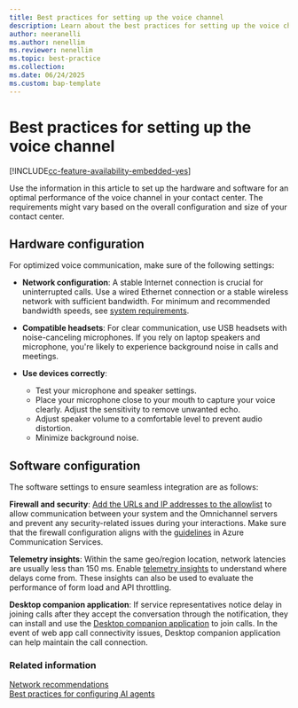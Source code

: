 ```yaml
---
title: Best practices for setting up the voice channel
description: Learn about the best practices for setting up the voice channel.
author: neeranelli
ms.author: nenellim
ms.reviewer: nenellim
ms.topic: best-practice
ms.collection:
ms.date: 06/24/2025
ms.custom: bap-template
---
```


# Best practices for setting up the voice channel

[!INCLUDE[cc-feature-availability-embedded-yes](../../includes/cc-feature-availability-embedded-yes.md)]

Use the information in this article to set up the hardware and software for an optimal performance of the voice channel in your contact center. The requirements might vary based on the overall configuration and size of your contact center.

## Hardware configuration

For optimized voice communication, make sure of the following settings:

- **Network configuration**: A stable Internet connection is crucial for uninterrupted calls. Use a wired Ethernet connection or a stable wireless network with sufficient bandwidth. For minimum and recommended bandwidth speeds, see [system requirements](system-requirements-omnichannel.md#system-requirements-for-omnichannel-for-customer-service).

- **Compatible headsets**: For clear communication, use USB headsets with noise-canceling microphones. If you rely on laptop speakers and microphone, you're likely to experience background noise in calls and meetings.

- **Use devices correctly**:
  - Test your microphone and speaker settings.
  - Place your microphone close to your mouth to capture your voice clearly. Adjust the sensitivity to remove unwanted echo.
  - Adjust speaker volume to a comfortable level to prevent audio distortion.
  - Minimize background noise.

## Software configuration

The software settings to ensure seamless integration are as follows:

**Firewall and security**: [Add the URLs and IP addresses to the allowlist](system-requirements-omnichannel.md#allow-access-to-websites) to allow communication between your system and the Omnichannel servers and prevent any security-related issues during your interactions. Make sure that the firewall configuration aligns with the [guidelines](/azure/communication-services/concepts/voice-video-calling/network-requirements#firewall-configuration) in Azure Communication Services.

**Telemetry insights**: Within the same geo/region location, network latencies are usually less than 150 ms. Enable [telemetry insights](/dynamics365/guidance/implementation-portal/telemetry-insights) to understand where delays come from. These insights can also be used to evaluate the performance of form load and API throttling.

**Desktop companion application**: If service representatives notice delay in joining calls after they accept the conversation through the notification, they can install and use the [Desktop companion application](/dynamics365/contact-center/administer/install-manage-desktop-app) to join calls. In the event of web app call connectivity issues, Desktop companion application can help maintain the call connection.

### Related information

[Network recommendations](/azure/communication-services/concepts/voice-video-calling/network-requirements)  
[Best practices for configuring AI agents](../administer/configure-bot-best-practices.md)  
